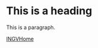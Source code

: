 <!DOCTYPE html>
<html>
<head><title>HTML Elements Reference</title></head>
<body>

<h1>This is a heading</h1>
<p>This is a paragraph.</p>
  <a href='https://www.ingv.it'>INGVHome</a>
</body>
</html>

